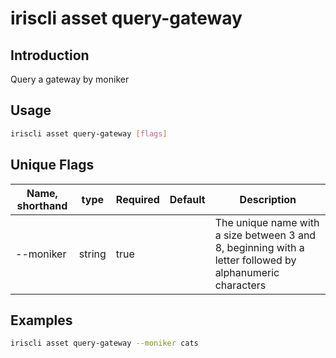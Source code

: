 # iriscli asset query-gateway

## Introduction

Query a gateway by moniker

## Usage

```bash
iriscli asset query-gateway [flags]
```

## Unique Flags

| Name, shorthand     | type   | Required | Default  | Description                                                         |
| --------------------| -----  | -------- | -------- | ------------------------------------------------------------------- |
| --moniker           | string | true     |          | The unique name with a size between 3 and 8, beginning with a letter followed by alphanumeric characters |

## Examples

```bash
iriscli asset query-gateway --moniker cats
```
